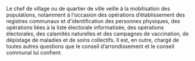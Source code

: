Le chef de village ou de quartier de ville veille à la mobilisation des populations, notamment à l'occasion des opérations d’établissement des registres communaux et d'identification des personnes physiques, des opérations liées à la liste électorale informatisée, des opérations électorales, des calamités naturelles et des campagnes de vaccination, de dépistage de maladies et de soins collectifs.
Il est, en outre, chargé de toutes autres questions que le conseil d’arrondissement et le conseil communal lui confient.